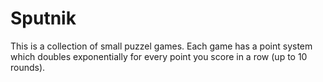 # Sputnik
This is a collection of small puzzel games. Each game has a point system which doubles exponentially for every point you score in a row (up to 10 rounds).  
